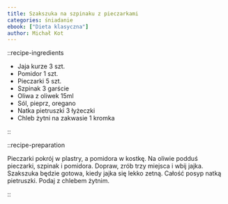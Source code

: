```yaml
---
title: Szakszuka na szpinaku z pieczarkami
categories: śniadanie
ebook: ["Dieta klasyczna"]
author: Michał Kot
---
```


::recipe-ingredients

- Jaja kurze 3 szt.
- Pomidor 1 szt.
- Pieczarki 5 szt.
- Szpinak 3 garście
- Oliwa z oliwek 15ml
- Sól, pieprz, oregano
- Natka pietruszki 3 łyżeczki
- Chleb żytni na zakwasie 1 kromka

::

::recipe-preparation

Pieczarki pokrój w plastry, a pomidora w kostkę. Na oliwie podduś pieczarki, szpinak i pomidora. Dopraw, zrób trzy miejsca i wbij jajka. Szakszuka będzie gotowa, kiedy jajka się lekko zetną. Całość posyp natką pietruszki. Podaj z chlebem żytnim.

::